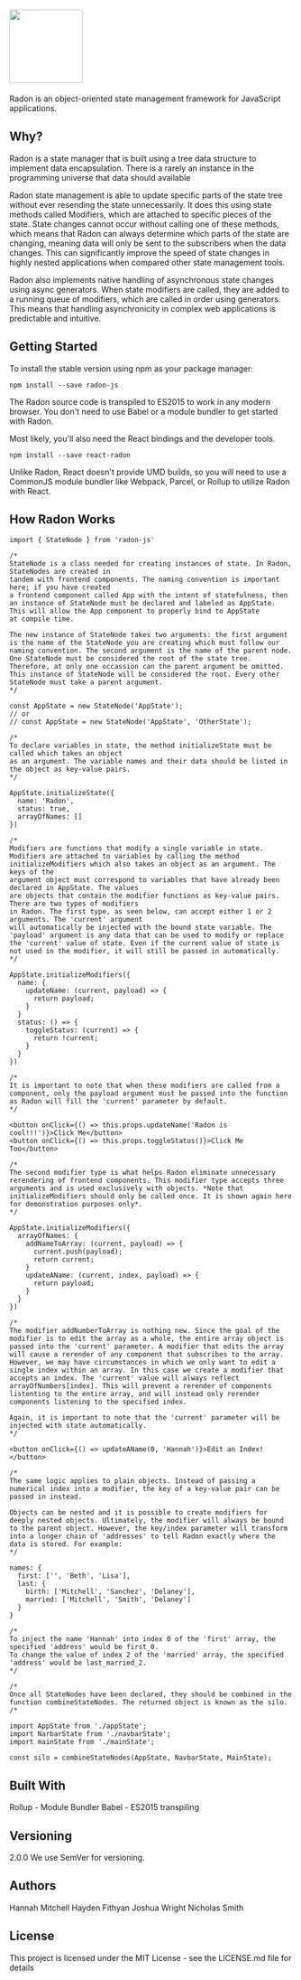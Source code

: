 # <img src='https://i.imgur.com/k6JIgZR.png' height='130'/>

Radon is an object-oriented state management framework for JavaScript applications. 

## Why?

Radon is a state manager that is built using a tree data structure to implement data encapsulation. There is a rarely an instance in the programming universe that data should available  

Radon state management is able to update specific parts of the state tree without ever resending the state unnecessarily.
It does this using state methods called Modifiers, which are attached to specific pieces of the state. State changes
cannot occur without calling one of these methods, which means that Radon can always determine which parts
of the state are changing, meaning data will only be sent to the subscribers when the data changes. This can significantly
improve the speed of state changes in highly nested applications when compared other state management tools.

Radon also implements native handling of asynchronous state changes using async generators. When state modifiers are called,
they are added to a running queue of modifiers, which are called in order using generators. This means that handling asynchronicity in complex web applications is predictable and intuitive.

## Getting Started

To install the stable version using npm as your package manager:

```npm install --save radon-js```

The Radon source code is transpiled to ES2015 to work in any modern browser. You don't need to use Babel or a module bundler to get started with Radon.

Most likely, you'll also need the React bindings and the developer tools.

```npm install --save react-radon```

Unlike Radon, React doesn't provide UMD builds, so you will need to use a CommonJS module bundler like Webpack, Parcel, or Rollup to utilize Radon with React.

## How Radon Works

```
import { StateNode } from 'radon-js'

/* 
StateNode is a class needed for creating instances of state. In Radon, StateNodes are created in
tandem with frontend components. The naming convention is important here; if you have created 
a frontend component called App with the intent of statefulness, then an instance of StateNode must be declared and labeled as AppState. This will allow the App component to properly bind to AppState
at compile time.

The new instance of StateNode takes two arguments: the first argument is the name of the StateNode you are creating which must follow our naming convention. The second argument is the name of the parent node. One StateNode must be considered the root of the state tree. Therefore, at only one occassion can the parent argument be omitted. This instance of StateNode will be considered the root. Every other StateNode must take a parent argument.
*/

const AppState = new StateNode('AppState');
// or
// const AppState = new StateNode('AppState', 'OtherState');

/*
To declare variables in state, the method initializeState must be called which takes an object
as an argument. The variable names and their data should be listed in the object as key-value pairs.
*/

AppState.initializeState({
  name: 'Radon',
  status: true,
  arrayOfNames: []
})

/*
Modifiers are functions that modify a single variable in state. Modifiers are attached to variables by calling the method initializeModifiers which also takes an object as an argument. The keys of the
argument object must correspond to variables that have already been declared in AppState. The values 
are objects that contain the modifier functions as key-value pairs. There are two types of modifiers 
in Radon. The first type, as seen below, can accept either 1 or 2 arguments. The 'current' argument
will automatically be injected with the bound state variable. The 'payload' argument is any data that can be used to modify or replace the 'current' value of state. Even if the current value of state is not used in the modifier, it will still be passed in automatically. 
*/

AppState.initializeModifiers({
  name: {
    updateName: (current, payload) => {
      return payload;
    }
  }
  status: () => {
    toggleStatus: (current) => {
      return !current;
    }
  }
})

/*
It is important to note that when these modifiers are called from a component, only the payload argument must be passed into the function as Radon will fill the 'current' parameter by default.
*/

<button onClick={() => this.props.updateName('Radon is cool!!!')}>Click Me</button>
<button onClick={() => this.props.toggleStatus()}>Click Me Too</button>

/*
The second modifier type is what helps Radon eliminate unnecessary rerendering of frontend components. This modifier type accepts three arguments and is used exclusively with objects. *Note that initializeModifiers should only be called once. It is shown again here for demonstration purposes only*.
*/

AppState.initializeModifiers({
  arrayOfNames: {
    addNameToArray: (current, payload) => {
      current.push(payload);
      return current;
    }
    updateAName: (current, index, payload) => {
      return payload;
    }
  }
})

/*
The modifier addNumberToArray is nothing new. Since the goal of the modifier is to edit the array as a whole, the entire array object is passed into the 'current' parameter. A modifier that edits the array will cause a rerender of any component that subscribes to the array. However, we may have circumstances in which we only want to edit a single index within an array. In this case we create a modifier that accepts an index. The 'current' value will always reflect arrayOfNumbers[index]. This will prevent a rerender of components listenting to the entire array, and will instead only rerender components listening to the specified index.

Again, it is important to note that the 'current' parameter will be injected with state automatically.
*/

<button onClick={() => updateAName(0, 'Hannah')}>Edit an Index!</button>

/*
The same logic applies to plain objects. Instead of passing a numerical index into a modifier, the key of a key-value pair can be passed in instead.

Objects can be nested and it is possible to create modifiers for deeply nested objects. Ultimately, the modifier will always be bound to the parent object. However, the key/index parameter will transform into a longer chain of 'addresses' to tell Radon exactly where the data is stored. For example:
*/

names: {
  first: ['', 'Beth', 'Lisa'],
  last: {
    birth: ['Mitchell', 'Sanchez', 'Delaney'],
    married: ['Mitchell', 'Smith', 'Delaney']
  }
}

/*
To inject the name 'Hannah' into index 0 of the 'first' array, the specified 'address' would be first_0.
To change the value of index 2 of the 'married' array, the specified 'address' would be last_married_2.
*/

/*
Once all StateNodes have been declared, they should be combined in the function combineStateNodes. The returned object is known as the silo.
/*

import AppState from './appState';
import NarbarState from './navbarState';
import mainState from './mainState';

const silo = combineStateNodes(AppState, NavbarState, MainState);

```

## Built With

Rollup - Module Bundler
Babel - ES2015 transpiling

## Versioning
2.0.0 We use SemVer for versioning.

## Authors
Hannah Mitchell
Hayden Fithyan
Joshua Wright
Nicholas Smith

## License
This project is licensed under the MIT License - see the LICENSE.md file for details